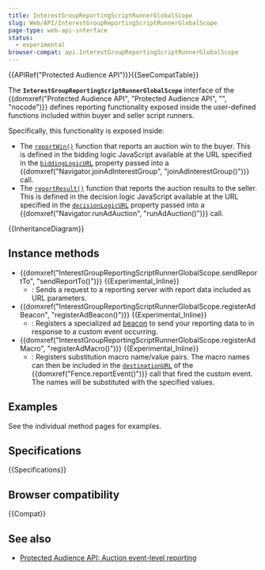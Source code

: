 ```yaml
---
title: InterestGroupReportingScriptRunnerGlobalScope
slug: Web/API/InterestGroupReportingScriptRunnerGlobalScope
page-type: web-api-interface
status:
  - experimental
browser-compat: api.InterestGroupReportingScriptRunnerGlobalScope
---
```


{{APIRef("Protected Audience API")}}{{SeeCompatTable}}

The **`InterestGroupReportingScriptRunnerGlobalScope`** interface of the {{domxref("Protected Audience API", "Protected Audience API", "", "nocode")}} defines reporting functionality exposed inside the user-defined functions included within buyer and seller script runners.

Specifically, this functionality is exposed inside:

- The [`reportWin()`](#) function that reports an auction win to the buyer. This is defined in the bidding logic JavaScript available at the URL specified in the [`biddingLogicURL`](/en-US/docs/Web/API/Navigator/joinAdInterestGroup#biddingLogicURL) property passed into a {{domxref("Navigator.joinAdInterestGroup", "joinAdInterestGroup()")}} call.
- The [`reportResult()`](#) function that reports the auction results to the seller. This is defined in the decision logic JavaScript available at the URL specified in the [`decisionLogicURL`](/en-US/docs/Web/API/Navigator/runAdAuction#decisionLogicURL) property passed into a {{domxref("Navigator.runAdAuction", "runAdAuction()")}} call.

{{InheritanceDiagram}}

## Instance methods

- {{domxref("InterestGroupReportingScriptRunnerGlobalScope.sendReportTo", "sendReportTo()")}} {{Experimental_Inline}}
  - : Sends a request to a reporting server with report data included as URL parameters.
- {{domxref("InterestGroupReportingScriptRunnerGlobalScope.registerAdBeacon", "registerAdBeacon()")}} {{Experimental_Inline}}
  - : Registers a specialized ad [beacon](/en-US/docs/Web/API/Beacon_API) to send your reporting data to in response to a custom event occurring.
- {{domxref("InterestGroupReportingScriptRunnerGlobalScope.registerAdMacro", "registerAdMacro()")}} {{Experimental_Inline}}
  - : Registers substitution macro name/value pairs. The macro names can then be included in the [`destinationURL`](/en-US/docs/Web/API/Fence/reportEvent#destinationurl) of the {{domxref("Fence.reportEvent()")}} call that fired the custom event. The names will be substituted with the specified values.

## Examples

See the individual method pages for examples.

## Specifications

{{Specifications}}

## Browser compatibility

{{Compat}}

## See also

- [Protected Audience API: Auction event-level reporting](/en-US/docs/Web/API/Protected_Audience_API/Auction_event-level_reporting)
